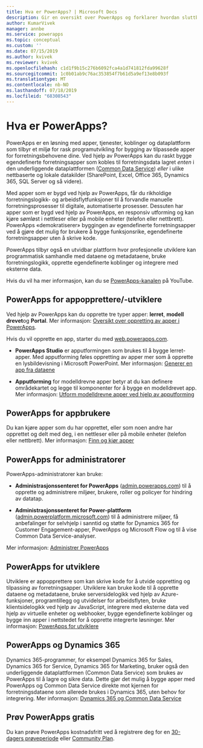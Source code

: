```yaml
---
title: Hva er PowerApps? | Microsoft Docs
description: Gir en oversikt over PowerApps og forklarer hvordan sluttbrukere, apputviklere, administratorer og profesjonelle utviklere kan bruke PowerApps.
author: KumarVivek
manager: annbe
ms.service: powerapps
ms.topic: conceptual
ms.custom: ''
ms.date: 07/15/2019
ms.author: kvivek
ms.reviewer: kvivek
ms.openlocfilehash: c1d1f9b15c276b6092fca4a1d741812fda99628f
ms.sourcegitcommit: 1c0b01ab9c76ac353854f7b61d5a9ef13e8b093f
ms.translationtype: MT
ms.contentlocale: nb-NO
ms.lasthandoff: 07/18/2019
ms.locfileid: "68308543"
---
```

# <a name="what-is-powerapps"></a>Hva er PowerApps?

PowerApps er en løsning med apper, tjenester, koblinger og dataplattform som tilbyr et miljø for rask programutvikling for bygging av tilpassede apper for forretningsbehovene dine. Ved hjelp av PowerApps kan du raskt bygge egendefinerte forretningsapper som kobles til forretningsdata lagret *enten* i den underliggende dataplattformen ([Common Data Service](/powerapps/maker/common-data-service/data-platform-intro)) *eller* i ulike nettbaserte og lokale datakilder (SharePoint, Excel, Office 365, Dynamics 365, SQL Server og så videre). 

Med apper som er bygd ved hjelp av PowerApps, får du rikholdige forretningslogikk- og arbeidsflytfunksjoner til å forvandle manuelle forretningsprosesser til digitale, automatiserte prosesser. Dessuten har apper som er bygd ved hjelp av PowerApps, en responsiv utforming og kan kjøre sømløst i nettleser eller på mobile enheter (telefon eller nettbrett). PowerApps «demokratiserer» byggingen av egendefinerte forretningsapper ved å gjøre det mulig for brukere å bygge funksjonsrike, egendefinerte forretningsapper uten å skrive kode.

PowerApps tilbyr også en utvidbar plattform hvor profesjonelle utviklere kan programmatisk samhandle med dataene og metadataene, bruke forretningslogikk, opprette egendefinerte koblinger og integrere med eksterne data.

Hvis du vil ha mer informasjon, kan du se [PowerApps-kanalen](https://www.youtube.com/channel/UCGfWR2ekfRFckLjev6eQYLg) på YouTube.

## <a name="powerapps-for-app-makerscreators"></a>PowerApps for appopprettere/-utviklere

Ved hjelp av PowerApps kan du opprette tre typer apper: **lerret**, **modell drevet**og **Portal**. Mer informasjon: [Oversikt over oppretting av apper i PowerApps](maker/index.md).

Hvis du vil opprette en app, starter du med [web.powerapps.com](https://web.powerapps.com).

- **PowerApps Studio** er apputformingen som brukes til å bygge lerret-apper. Med apputforming føles oppretting av apper mer som å opprette en lysbildevisning i Microsoft PowerPoint. Mer informasjon: [Generer en app fra dataene](/powerapps/maker/canvas-apps/data-platform-create-app)  

- **Apputforming** for modelldrevne apper betyr at du kan definere områdekartet og legge til komponenter for å bygge en modelldrevet app. Mer informasjon: [Utform modelldrevne apper ved hjelp av apputforming](maker/model-driven-apps/design-custom-business-apps-using-app-designer.md)

## <a name="powerapps-for-app-users"></a>PowerApps for appbrukere

Du kan kjøre apper som du har opprettet, eller som noen andre har opprettet og delt med deg, i en nettleser eller på mobile enheter (telefon eller nettbrett). Mer informasjon: [Finn og kjør apper](user/index.md)

## <a name="powerapps-for-admins"></a>PowerApps for administratorer

PowerApps-administratorer kan bruke:

- **Administrasjonssenteret for PowerApps** ([admin.powerapps.com](https://admin.powerapps.com)) til å opprette og administrere miljøer, brukere, roller og policyer for hindring av datatap. 

- **Administrasjonssenteret for Power-plattform** ([admin.powerplatform.microsoft.com](https://admin.powerplatform.microsoft.com)) til å administrere miljøer, få anbefalinger for selvhjelp i sanntid og støtte for Dynamics 365 for Customer Engagement-apper, PowerApps og Microsoft Flow og til å vise Common Data Service-analyser. 

Mer informasjon: [Administrer PowerApps](/power-platform/admin/admin-guide)

## <a name="powerapps-for-developers"></a>PowerApps for utviklere

Utviklere er appopprettere som kan skrive kode for å utvide oppretting og tilpassing av forretningsapper. Utviklere kan bruke kode til å opprette dataene og metadataene, bruke serversidelogikk ved hjelp av Azure-funksjoner, programtillegg og utvidelser for arbeidsflyten, bruke klientsidelogikk ved hjelp av JavaScript, integrere med eksterne data ved hjelp av virtuelle enheter og webhooker, bygge egendefinerte koblinger og bygge inn apper i nettstedet for å opprette integrerte løsninger. Mer informasjon: [PowerApps for utviklere](/powerapps/#pivot=home&panel=developer)

## <a name="powerapps-and-dynamics-365"></a>PowerApps og Dynamics 365

Dynamics 365-programmer, for eksempel Dynamics 365 for Sales, Dynamics 365 for Service, Dynamics 365 for Marketing, bruker også den underliggende dataplattformen (Common Data Service) som brukes av PowerApps til å lagre og sikre data. Dette gjør det mulig å bygge apper med PowerApps og Common Data Service direkte mot kjernen for forretningsdataene som allerede brukes i Dynamics 365, uten behov for integrering. Mer informasjon: [Dynamics 365 og Common Data Service](maker/common-data-service/data-platform-intro.md#dynamics-365-and-the-common-data-service)

## <a name="try-powerapps-for-free"></a>Prøv PowerApps gratis

Du kan prøve PowerApps kostnadsfritt ved å registrere deg for en [30-dagers prøveperiode](maker/signup-for-powerapps.md) eller [Community Plan](maker/dev-community-plan.md).
